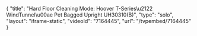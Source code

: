{
    "title": "Hard Floor Cleaning Mode: Hoover T-Series\u2122 WindTunnel\u00ae Pet Bagged Upright UH30310(B)",
    "type": "solo",
    "layout": "iframe-static",
    "videoId": "7164445",
    "url": "\/tvpembed\/7164445"
}